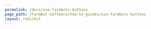 ```yaml
---
permalink: /docs/use-farmbots-buttons
page_path: /FarmBot-Software/how-to-guides/use-farmbots-buttons
layout: redirect
---
```

